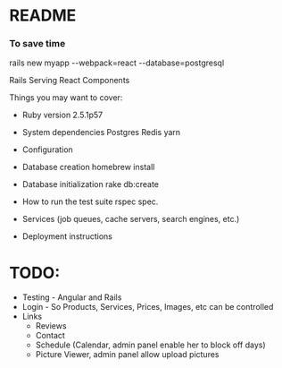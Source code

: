 # README

### To save time
rails new myapp --webpack=react --database=postgresql

Rails Serving React Components

Things you may want to cover:

* Ruby version
2.5.1p57

* System dependencies
Postgres
Redis
yarn

* Configuration

* Database creation
homebrew install

* Database initialization
rake db:create

* How to run the test suite
rspec spec.

* Services (job queues, cache servers, search engines, etc.)

* Deployment instructions

# TODO:
* Testing - Angular and Rails
* Login - So Products, Services, Prices, Images, etc can be controlled
* Links
  * Reviews
  * Contact
  * Schedule (Calendar, admin panel enable her to block off days)
  * Picture Viewer, admin panel allow upload pictures
